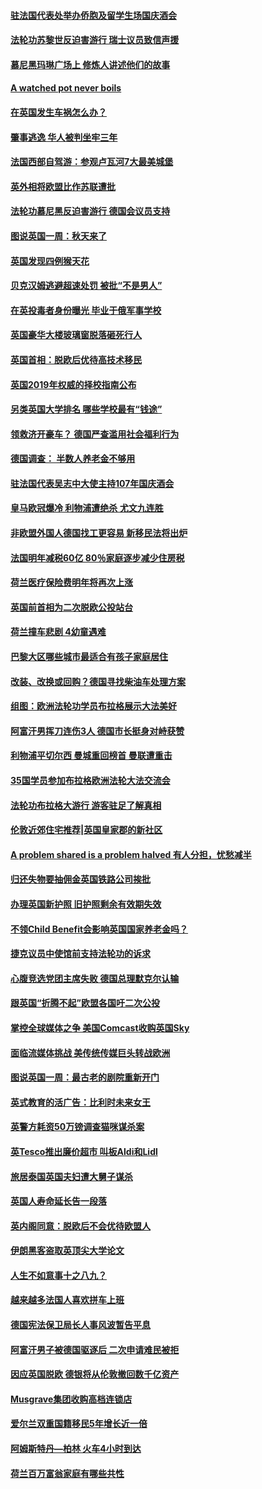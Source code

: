 #### [驻法国代表处举办侨胞及留学生场国庆酒会](../pages/nsc974/n10769921.md?t=10090932) 

#### [法轮功苏黎世反迫害游行 瑞士议员致信声援](../pages/nsc974/n10767250.md?t=10090932) 

#### [慕尼黑玛琳广场上 修炼人讲述他们的故事](../pages/nsc974/n10762990.md?t=10090932) 

#### [A watched pot never boils](../pages/nsc974/n10763822.md?t=10090932) 

#### [在英国发生车祸怎么办？](../pages/nsc974/n10763811.md?t=10090932) 

#### [肇事逃逸 华人被判坐牢三年](../pages/nsc974/n10763799.md?t=10090932) 

#### [法国西部自驾游：参观卢瓦河7大最美城堡](../pages/nsc974/n10760218.md?t=10090932) 

#### [英外相将欧盟比作苏联遭批](../pages/nsc974/n10761274.md?t=10090932) 

#### [法轮功慕尼黑反迫害游行 德国会议员支持](../pages/nsc974/n10760664.md?t=10090932) 

#### [图说英国一周：秋天来了](../pages/nsc974/n10761380.md?t=10090932) 

#### [英国发现四例猴天花](../pages/nsc974/n10761362.md?t=10090932) 

#### [贝克汉姆逃避超速处罚 被批“不是男人”](../pages/nsc974/n10761349.md?t=10090932) 

#### [在英投毒者身份曝光 毕业于俄军事学校](../pages/nsc974/n10761338.md?t=10090932) 

#### [英国豪华大楼玻璃窗脱落砸死行人](../pages/nsc974/n10761334.md?t=10090932) 

#### [英国首相：脱欧后优待高技术移民](../pages/nsc974/n10761323.md?t=10090932) 

#### [英国2019年权威的择校指南公布](../pages/nsc974/n10761253.md?t=10090932) 

#### [另类英国大学排名 哪些学校最有“钱途”](../pages/nsc974/n10760972.md?t=10090932) 

#### [领救济开豪车？ 德国严查滥用社会福利行为](../pages/nsc974/n10760730.md?t=10090932) 

#### [德国调查：  半数人养老金不够用](../pages/nsc974/n10760552.md?t=10090932) 

#### [驻法国代表吴志中大使主持107年国庆酒会](../pages/nsc974/n10760458.md?t=10090932) 

#### [皇马欧冠爆冷 利物浦遭绝杀 尤文九连胜](../pages/nsc974/n10759476.md?t=10090932) 

#### [非欧盟外国人德国找工更容易 新移民法将出炉](../pages/nsc974/n10758904.md?t=10090932) 

#### [法国明年减税60亿 80％家庭逐步减少住房税](../pages/nsc974/n10758112.md?t=10090932) 

#### [荷兰医疗保险费明年将再次上涨](../pages/nsc974/n10758614.md?t=10090932) 

#### [英国前首相为二次脱欧公投站台](../pages/nsc974/n10756382.md?t=10090932) 

#### [荷兰撞车悲剧 4幼童遇难](../pages/nsc974/n10758529.md?t=10090932) 

#### [巴黎大区哪些城市最适合有孩子家庭居住](../pages/nsc974/n10758451.md?t=10090932) 

#### [改装、改换或回购？德国寻找柴油车处理方案](../pages/nsc974/n10755781.md?t=10090932) 

#### [组图：欧洲法轮功学员布拉格展示大法美好](../pages/nsc974/n10756084.md?t=10090932) 

#### [阿富汗男挥刀连伤3人 德国市长挺身对峙获赞](../pages/nsc974/n10755624.md?t=10090932) 

#### [利物浦平切尔西 曼城重回榜首 曼联遭重击](../pages/nsc974/n10752442.md?t=10090932) 

#### [35国学员参加布拉格欧洲法轮大法交流会](../pages/nsc974/n10751371.md?t=10090932) 

#### [法轮功布拉格大游行 游客驻足了解真相](../pages/nsc974/n10749360.md?t=10090932) 

#### [伦敦近郊住宅推荐|英国皇家郡的新社区](../pages/nsc974/n10748402.md?t=10090932) 

#### [A problem shared is a problem halved 有人分担，忧愁减半](../pages/nsc974/n10748007.md?t=10090932) 

#### [归还失物要抽佣金英国铁路公司挨批](../pages/nsc974/n10747998.md?t=10090932) 

#### [办理英国新护照 旧护照剩余有效期失效](../pages/nsc974/n10747991.md?t=10090932) 

#### [不领Child Benefit会影响英国国家养老金吗？](../pages/nsc974/n10747977.md?t=10090932) 

#### [捷克议员中使馆前支持法轮功的诉求](../pages/nsc974/n10747691.md?t=10090932) 

#### [心腹竞选党团主席失败 德国总理默克尔认输](../pages/nsc974/n10746576.md?t=10090932) 

#### [跟英国“折腾不起”欧盟各国吁二次公投](../pages/nsc974/n10746245.md?t=10090932) 

#### [掌控全球媒体之争 美国Comcast收购英国Sky](../pages/nsc974/n10746184.md?t=10090932) 

#### [面临流媒体挑战 美传统传媒巨头转战欧洲](../pages/nsc974/n10746233.md?t=10090932) 

#### [图说英国一周：最古老的剧院重新开门](../pages/nsc974/n10746284.md?t=10090932) 

#### [英式教育的活广告：比利时未来女王](../pages/nsc974/n10746280.md?t=10090932) 

#### [英警方耗资50万镑调查猫咪谋杀案](../pages/nsc974/n10746272.md?t=10090932) 

#### [英Tesco推出廉价超市 叫板Aldi和Lidl](../pages/nsc974/n10746265.md?t=10090932) 

#### [旅居泰国英国夫妇遭大舅子谋杀](../pages/nsc974/n10746263.md?t=10090932) 

#### [英国人寿命延长告一段落](../pages/nsc974/n10746259.md?t=10090932) 

#### [英内阁同意：脱欧后不会优待欧盟人](../pages/nsc974/n10746255.md?t=10090932) 

#### [伊朗黑客盗取英顶尖大学论文](../pages/nsc974/n10746250.md?t=10090932) 

#### [人生不如意事十之八九？](../pages/nsc974/n10745399.md?t=10090932) 

#### [越来越多法国人喜欢拼车上班](../pages/nsc974/n10743007.md?t=10090932) 

#### [德国宪法保卫局长人事风波暂告平息](../pages/nsc974/n10742793.md?t=10090932) 

#### [阿富汗男子被德国驱逐后 二次申请难民被拒](../pages/nsc974/n10742927.md?t=10090932) 

#### [因应英国脱欧 德银将从伦敦撤回数千亿资产](../pages/nsc974/n10739653.md?t=10090932) 

#### [Musgrave集团收购高档连锁店](../pages/nsc974/n10740570.md?t=10090932) 

#### [爱尔兰双重国籍移民5年增长近一倍](../pages/nsc974/n10740498.md?t=10090932) 

#### [阿姆斯特丹—柏林 火车4小时到达](../pages/nsc974/n10740435.md?t=10090932) 

#### [荷兰百万富翁家庭有哪些共性](../pages/nsc974/n10740251.md?t=10090932) 

